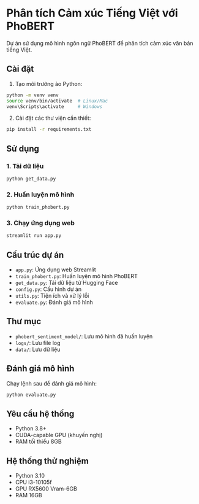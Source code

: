 # Phân tích Cảm xúc Tiếng Việt với PhoBERT

Dự án sử dụng mô hình ngôn ngữ PhoBERT để phân tích cảm xúc văn bản tiếng Việt.

## Cài đặt

1. Tạo môi trường ảo Python:
```bash
python -m venv venv
source venv/bin/activate  # Linux/Mac
venv\Scripts\activate     # Windows
```

2. Cài đặt các thư viện cần thiết:
```bash
pip install -r requirements.txt
```

## Sử dụng

### 1. Tải dữ liệu
```bash
python get_data.py
```

### 2. Huấn luyện mô hình
```bash
python train_phobert.py
```

### 3. Chạy ứng dụng web
```bash
streamlit run app.py
```

## Cấu trúc dự án

- `app.py`: Ứng dụng web Streamlit
- `train_phobert.py`: Huấn luyện mô hình PhoBERT
- `get_data.py`: Tải dữ liệu từ Hugging Face
- `config.py`: Cấu hình dự án
- `utils.py`: Tiện ích và xử lý lỗi
- `evaluate.py`: Đánh giá mô hình

## Thư mục

- `phobert_sentiment_model/`: Lưu mô hình đã huấn luyện
- `logs/`: Lưu file log
- `data/`: Lưu dữ liệu

## Đánh giá mô hình

Chạy lệnh sau để đánh giá mô hình:
```bash
python evaluate.py
```

## Yêu cầu hệ thống

- Python 3.8+
- CUDA-capable GPU (khuyến nghị)
- RAM tối thiểu 8GB 

## Hệ thống thử nghiệm

- Python 3.10
- CPU i3-10105f
- GPU RX5600 Vram-6GB
- RAM 16GB 